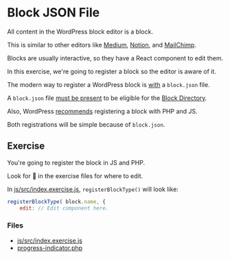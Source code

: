 # Block JSON File

All content in the WordPress block editor is a block.

This is similar to other editors like [Medium](https://medium.com/), [Notion](https://www.notion.so/), and [MailChimp](https://mailchimp.com/).

Blocks are usually interactive, so they have a React component to edit them.

In this exercise, we're going to register a block so the editor is aware of it.

The modern way to register a WordPress block is [with](https://developer.wordpress.org/block-editor/reference-guides/block-api/block-metadata/) a `block.json` file.

A `block.json` file [must be present](https://github.com/WordPress/wporg-plugin-guidelines/blob/28d945f414db3bb42e04805fb109e7178cbabc9a/blocks.md#4-block-plugins-must-include-a-blockjson-file) to be eligible for the [Block Directory](https://wordpress.org/plugins/browse/block/).

Also, WordPress [recommends](https://developer.wordpress.org/block-editor/reference-guides/block-api/block-metadata/#benefits-using-the-metadata-file) registering a block with PHP and JS.

Both registrations will be simple because of `block.json`.

## Exercise

You're going to register the block in JS and PHP.

Look for 🚧 in the exercise files for where to edit.

In [js/src/index.exercise.js](js/src/index.exercise.js), `registerBlockType()` will look like:

```js
registerBlockType( block.name, {
	edit: // Edit component here.
```

### Files
- [js/src/index.exercise.js](js/src/index.exercise.js)
- [progress-indicator.php](progress-indicator.php)
